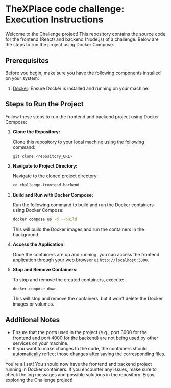 # TheXPlace code challenge: Execution Instructions

Welcome to the Challenge project! This repository contains the source code for the frontend (React) and backend (Node.js) of a challenge. Below are the steps to run the project using Docker Compose.

## Prerequisites

Before you begin, make sure you have the following components installed on your system:

1. [Docker](https://www.docker.com/get-started): Ensure Docker is installed and running on your machine.

## Steps to Run the Project

Follow these steps to run the frontend and backend project using Docker Compose:

1. **Clone the Repository:**

   Clone this repository to your local machine using the following command:

   ```bash
   git clone <repository_URL>
   ```

2. **Navigate to Project Directory:**

   Navigate to the cloned project directory:

   ```bash
   cd challenge-frontend-backend
   ```

3. **Build and Run with Docker Compose:**

   Run the following command to build and run the Docker containers using Docker Compose:

   ```bash
   docker compose up -d --build
   ```

   This will build the Docker images and run the containers in the background.

4. **Access the Application:**

   Once the containers are up and running, you can access the frontend application through your web browser at `http://localhost:3000`.

5. **Stop and Remove Containers:**

   To stop and remove the created containers, execute:

   ```bash
   docker-compose down
   ```

   This will stop and remove the containers, but it won't delete the Docker images or volumes.

## Additional Notes

- Ensure that the ports used in the project (e.g., port 3000 for the frontend and port 4000 for the backend) are not being used by other services on your machine.
- If you want to make changes to the code, the containers should automatically reflect those changes after saving the corresponding files.

You're all set! You should now have the frontend and backend project running in Docker containers. If you encounter any issues, make sure to check the log messages and possible solutions in the repository. Enjoy exploring the Challenge project!